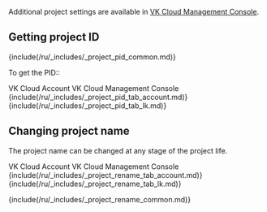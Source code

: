 <info>

Additional project settings are available in [VK Cloud  Management Console](/en/tools-for-using-services/account/service-management/project-settings/manage/).

</info>

## Getting project ID

{include(/ru/_includes/_project_pid_common.md)}

To get the PID::

<tabs>
<tablist>
<tab>VK Cloud Account</tab>
<tab>VK Cloud Management Console</tab>
</tablist>
<tabpanel>
{include(/ru/_includes/_project_pid_tab_account.md)}
</tabpanel>
<tabpanel>
{include(/ru/_includes/_project_pid_tab_lk.md)}
</tabpanel>
</tabs>

## Changing project name

The project name can be changed at any stage of the project life.

<tabs>
<tablist>
<tab>VK Cloud Account</tab>
<tab>VK Cloud Management Console</tab>
</tablist>
<tabpanel>
{include(/ru/_includes/_project_rename_tab_account.md)}
</tabpanel>
<tabpanel>
{include(/ru/_includes/_project_rename_tab_lk.md)}
</tabpanel>
</tabs>

{include(/ru/_includes/_project_rename_common.md)}
